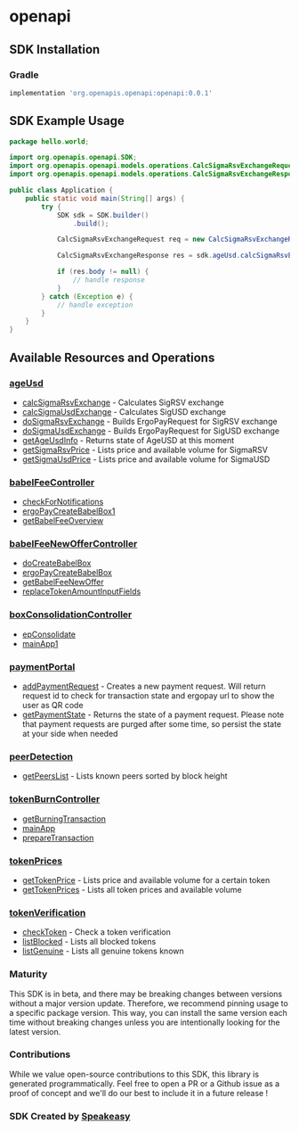 # openapi

<!-- Start SDK Installation -->
## SDK Installation

### Gradle

```groovy
implementation 'org.openapis.openapi:openapi:0.0.1'
```
<!-- End SDK Installation -->

## SDK Example Usage
<!-- Start SDK Example Usage -->
```java
package hello.world;

import org.openapis.openapi.SDK;
import org.openapis.openapi.models.operations.CalcSigmaRsvExchangeRequest;
import org.openapis.openapi.models.operations.CalcSigmaRsvExchangeResponse;

public class Application {
    public static void main(String[] args) {
        try {
            SDK sdk = SDK.builder()
                .build();

            CalcSigmaRsvExchangeRequest req = new CalcSigmaRsvExchangeRequest(548814L);            

            CalcSigmaRsvExchangeResponse res = sdk.ageUsd.calcSigmaRsvExchange(req);

            if (res.body != null) {
                // handle response
            }
        } catch (Exception e) {
            // handle exception
        }
    }
}
```
<!-- End SDK Example Usage -->

<!-- Start SDK Available Operations -->
## Available Resources and Operations


### [ageUsd](docs/ageusd/README.md)

* [calcSigmaRsvExchange](docs/ageusd/README.md#calcsigmarsvexchange) - Calculates SigRSV exchange
* [calcSigmaUsdExchange](docs/ageusd/README.md#calcsigmausdexchange) - Calculates SigUSD exchange
* [doSigmaRsvExchange](docs/ageusd/README.md#dosigmarsvexchange) - Builds ErgoPayRequest for SigRSV exchange
* [doSigmaUsdExchange](docs/ageusd/README.md#dosigmausdexchange) - Builds ErgoPayRequest for SigUSD exchange
* [getAgeUsdInfo](docs/ageusd/README.md#getageusdinfo) - Returns state of AgeUSD at this moment
* [getSigmaRsvPrice](docs/ageusd/README.md#getsigmarsvprice) - Lists price and available volume for SigmaRSV
* [getSigmaUsdPrice](docs/ageusd/README.md#getsigmausdprice) - Lists price and available volume for SigmaUSD

### [babelFeeController](docs/babelfeecontroller/README.md)

* [checkForNotifications](docs/babelfeecontroller/README.md#checkfornotifications)
* [ergoPayCreateBabelBox1](docs/babelfeecontroller/README.md#ergopaycreatebabelbox1)
* [getBabelFeeOverview](docs/babelfeecontroller/README.md#getbabelfeeoverview)

### [babelFeeNewOfferController](docs/babelfeenewoffercontroller/README.md)

* [doCreateBabelBox](docs/babelfeenewoffercontroller/README.md#docreatebabelbox)
* [ergoPayCreateBabelBox](docs/babelfeenewoffercontroller/README.md#ergopaycreatebabelbox)
* [getBabelFeeNewOffer](docs/babelfeenewoffercontroller/README.md#getbabelfeenewoffer)
* [replaceTokenAmountInputFields](docs/babelfeenewoffercontroller/README.md#replacetokenamountinputfields)

### [boxConsolidationController](docs/boxconsolidationcontroller/README.md)

* [epConsolidate](docs/boxconsolidationcontroller/README.md#epconsolidate)
* [mainApp1](docs/boxconsolidationcontroller/README.md#mainapp1)

### [paymentPortal](docs/paymentportal/README.md)

* [addPaymentRequest](docs/paymentportal/README.md#addpaymentrequest) - Creates a new payment request. Will return request id to check for transaction state and ergopay url to show the user as QR code
* [getPaymentState](docs/paymentportal/README.md#getpaymentstate) - Returns the state of a payment request. Please note that payment requests are purged after some time, so persist the state at your side when needed

### [peerDetection](docs/peerdetection/README.md)

* [getPeersList](docs/peerdetection/README.md#getpeerslist) - Lists known peers sorted by block height

### [tokenBurnController](docs/tokenburncontroller/README.md)

* [getBurningTransaction](docs/tokenburncontroller/README.md#getburningtransaction)
* [mainApp](docs/tokenburncontroller/README.md#mainapp)
* [prepareTransaction](docs/tokenburncontroller/README.md#preparetransaction)

### [tokenPrices](docs/tokenprices/README.md)

* [getTokenPrice](docs/tokenprices/README.md#gettokenprice) - Lists price and available volume for a certain token
* [getTokenPrices](docs/tokenprices/README.md#gettokenprices) - Lists all token prices and available volume

### [tokenVerification](docs/tokenverification/README.md)

* [checkToken](docs/tokenverification/README.md#checktoken) - Check a token verification
* [listBlocked](docs/tokenverification/README.md#listblocked) - Lists all blocked tokens
* [listGenuine](docs/tokenverification/README.md#listgenuine) - Lists all genuine tokens known
<!-- End SDK Available Operations -->

### Maturity

This SDK is in beta, and there may be breaking changes between versions without a major version update. Therefore, we recommend pinning usage 
to a specific package version. This way, you can install the same version each time without breaking changes unless you are intentionally 
looking for the latest version.

### Contributions

While we value open-source contributions to this SDK, this library is generated programmatically. 
Feel free to open a PR or a Github issue as a proof of concept and we'll do our best to include it in a future release !

### SDK Created by [Speakeasy](https://docs.speakeasyapi.dev/docs/using-speakeasy/client-sdks)

